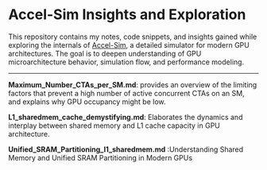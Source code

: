 # Accel-Sim Insights and Exploration

This repository contains my notes, code snippets, and insights gained while exploring the internals of [Accel-Sim](https://github.com/accel-sim/accel-sim-framework), a detailed simulator for modern GPU architectures. The goal is to deepen understanding of GPU microarchitecture behavior, simulation flow, and performance modeling.

---
**Maximum_Number_CTAs_per_SM.md**: provides an overview of the limiting factors that prevent a high number of active concurrent CTAs on an SM, and explains why GPU occupancy might be low.

**L1_sharedmem_cache_demystifying.md**: Elaborates the dynamics and interplay between shared memory and L1 cache capacity in GPU architecture. 

**Unified_SRAM_Partitioning_l1_sharedmem.md** :Understanding Shared Memory and Unified SRAM Partitioning in Modern GPUs
